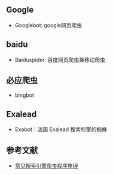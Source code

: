 ## Google
* Googlebot: google网页爬虫

## baidu
* Baiduspider: 百度网页爬虫兼移动爬虫

## 必应爬虫
* bingbot

## Exalead
* Exabot：法国 Exalead 搜索引擎的蜘蛛


## 参考文献
* [常见搜索引擎爬虫程序整理](http://mt.sohu.com/20160127/n436006232.shtml)

